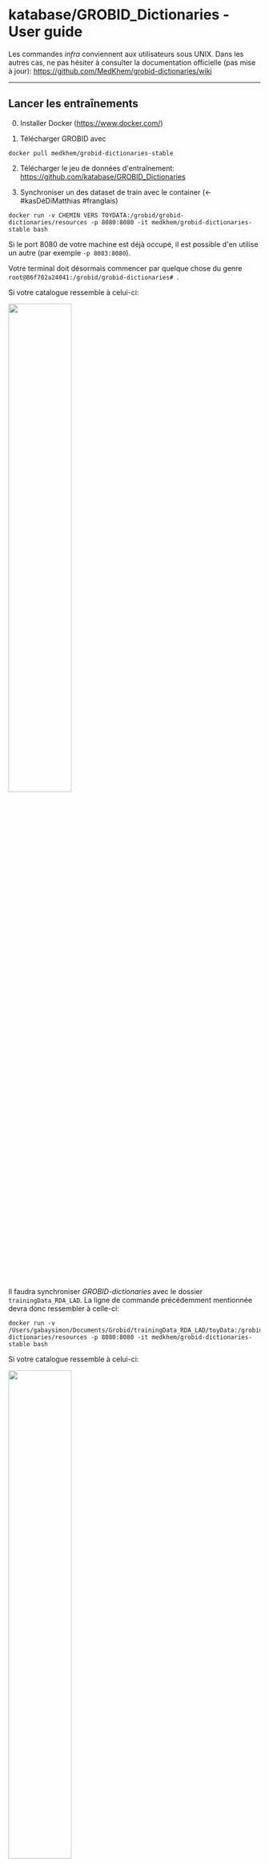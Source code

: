 # katabase/GROBID_Dictionaries - User guide


Les commandes _infra_ conviennent aux utilisateurs sous UNIX. Dans les autres cas, ne pas hésiter à consulter la documentation officielle (pas mise à jour): https://github.com/MedKhem/grobid-dictionaries/wiki

---

## Lancer les entraînements

0. Installer Docker (https://www.docker.com/)

1. Télécharger GROBID avec

```console
docker pull medkhem/grobid-dictionaries-stable
```

2. Télécharger le jeu de données d'entraînement: https://github.com/katabase/GROBID_Dictionaries

3. Synchroniser un des dataset de train avec le container (<-#kasDéDiMatthias #franglais)

```console
docker run -v CHEMIN VERS TOYDATA:/grobid/grobid-dictionaries/resources -p 8080:8080 -it medkhem/grobid-dictionaries-stable bash
```

Si le port 8080 de votre machine est déjà occupé, il est possible d'en utilise un autre (par exemple `-p 8083:8080`).

Votre terminal doit désormais commencer par quelque chose du genre `root@86f702a24041:/grobid/grobid-dictionaries# `.

Si votre catalogue ressemble à celui-ci:

<img src="https://github.com/katabase/GROBID_Dictionaries/blob/master/_images/RDA_LAD.png" width="50%">

Il faudra synchroniser _GROBID-dictionaries_ avec le dossier `trainingData_RDA_LAD`. La ligne de commande précédemment mentionnée devra donc ressembler à celle-ci:

```console
docker run -v /Users/gabaysimon/Documents/Grobid/trainingData_RDA_LAD/toyData:/grobid/grobid-dictionaries/resources -p 8080:8080 -it medkhem/grobid-dictionaries-stable bash
```

Si votre catalogue ressemble à celui-ci:

<img src="https://github.com/katabase/GROBID_Dictionaries/blob/master/_images/AUCTION.png" width="50%">

Il faudra synchroniser _GROBID-dictionaries_ avec le dossier `trainingData_AUCTION`. La ligne de commande précédemment mentionnée devra donc ressembler à celle-ci:

```console
docker run -v /Users/gabaysimon/Documents/Grobid/trainingData_AUCTION/toyData:/grobid/grobid-dictionaries/resources -p 8080:8080 -it medkhem/grobid-dictionaries-stable bash
```

4. Lancer les entraînements, l'un après l'autre

_Dictionary Segmentation_ (pour les pages)
```console
mvn generate-resources -P train_dictionary_segmentation -e
```

_Dictionary Body Segmentation_ (pour les entrées)
```console
mvn generate-resources -P train_dictionary_body_segmentation -e
```

_Lexical Entry_ (pour les sous-entrées)
```console
mvn generate-resources -P train_lexicalEntries -e
```

_Form_ (pour la première sous-entrée)

```console
mvn generate-resources -P train_form -e
```

_Sense_ (pour la seconde sous-entrée)

```console
mvn generate-resources -P train_sense -e
```

Tous les modèles sont désormais entraînés. Il faut désormais les utiliser.

---

## Web service

1. Lancer le serveur en local:

```console
mvn -Dmaven.test.skip=true jetty:run-war
```

2. Accéder au serveur: http://localhost:8080/

3. Sélectionner `Parse ful dictionary`

4. Charger le pdf

5. Cliquer sur `Submit Query`

6. Quitter l'API: Crtl+c

<img src="https://github.com/katabase/GROBID_Dictionaries/blob/master/_images/selection.png" width="50%">

---

## Transformations

Il est recommandé d'utiliser Oxygen en lançant le projet [`GROBID.xpr`](https://github.com/katabase/GROBID_Dictionaries/blob/master/GROBID.xpr), qui contient tous les scenarios pré-paramétrés.

1. Transformer le document avec [`_transformations/step_1.xsl`](https://github.com/katabase/GROBID_Dictionaries/blob/master/_transformations/step_1.xsl) (Scenario `step_1`).

2. Faire le lien avec le schema [`_schemas/schema_grobid_output.rng`](https://github.com/katabase/GROBID_Dictionaries/blob/master/_schemas/schema_grobid_output.rng). Vous pouvez recopier (en adaptant le chemin) les lignes suivantes (à placer entre les lignes 1 et 2)

```xml
<?xml-model href="../../_schemas/schema_grobid_output.rng" type="application/xml" schematypens="http://relaxng.org/ns/structure/1.0"?>
<?xml-model href="../../_schemas/schema_grobid_output.rng" type="application/xml" schematypens="http://purl.oclc.org/dsdl/schematron"?>
```

**Attention**: le contenu de `titleStmt/title` va servir à fabriquer les xml:id des `<item>`. Il doit donc correspondre au code du document.

3. Une fois le fichier XML corrigé, appliquer la feuille de style [`_transformations/step_2.xsl`](https://github.com/katabase/GROBID_Dictionaries/blob/master/_transformations/step_2.xsl) (scénario `step_2`).

4. Modifier les liens des schémas et, désormais, utiliser [`_schemas/odd_editiones.rng`](https://github.com/katabase/GROBID_Dictionaries/blob/master/_schemas/odd_editiones.rng)


---
# Créer des données d'entraînement

## CPDF

Pour créer les données d'entraînement, il nous faut des pdf. Choisissons 8 pages pour le _train_ et 2 pages pour le _test_ pour faire deux pdf distincts.

1. Découper le pdf en images

```
./cpdf -split PATH-TO.pdf -o PATH-TO-OUTPUT/%%%.pdf
```

par exemple:

```
./cpdf -split /Users/gabaysimon/Documents/Grobid/cpdf/cpdf-binaries-master/OSX-Intel/1879_02_15_ETI.pdf -o /Users/gabaysimon/Documents/Grobid/cpdf/cpdf-binaries-master/OSX-Intel/cata%%.pdf
```

2. Recomposer un pdf avec quelques images

```
./cpdf -merge -i image1.pdf image2.pdf image3.pdf -o result.pdf

```

par exemple:

```
./cpdf -merge /Users/gabaysimon/Documents/Grobid/cpdf/cpdf-binaries-master/OSX-Intel/cata09.pdf /Users/gabaysimon/Documents/Grobid/cpdf/cpdf-binaries-master/OSX-Intel/cata10.pdf -o train.pdf
```

## Entraîner le premier niveau (`dictionary-segmentation`)

0. Synchroniser son dossier avec le container docker

1. Placer les PDF dans `dictionary-segmentation/corpus/pdf`. Cette localisation n'est pas imposée par GROBID: il suffira d'ajuster le chemin plus tard dans les commandes (cf §2 juste _infra_).

2. Créer les données d'entraînement

```
java -jar /grobid/grobid-dictionaries/target/grobid-dictionaries-0.5.4-SNAPSHOT.one-jar.jar -dIn resources/dataset/dictionary-segmentation/corpus/pdf/  -dOut resources -exe createTrainingDictionarySegmentation
```

3. Les fichiers sont générés dans `toyData`.  Il faut désormais annoter les documents en TEI en mode auteur avec les balises `<headnote>` et `<body>`.

4. Les replacer dans le(s) fichier(s) de train dans `dictionary-segmentation/corpus/tei` pour le `.xml` et `dictionary-segmentation/corpus/raw` pour `.rawtext` et `.training.dictionarySegmentation`.  Faire de même pour le(s) fichier(s) de test dans `dictionary-segmentation/evaluation`

5. Lancer l'entraînement du niveau:

```
mvn generate-resources -P train_dictionary_segmentation -e
```

## Entraîner un deuxième niveau (`dictionary-body-segmentation`)


1. Créer les données d'entraînement

```
java -jar /grobid/grobid-dictionaries/target/grobid-dictionaries-0.5.4-SNAPSHOT.one-jar.jar -dIn resources/dataset/dictionary-segmentation/corpus/pdf/  -dOut resources -exe createTrainingDictionaryBodySegmentation
```

2. Les fichiers sont générés dans `toyData`.  Il faut désormais annoter les documents en TEI en mode auteur avec la balise `<entry>`

3. Les replacer dans le(s) fichier(s) de train dans `dictionary-body-segmentation/corpus/tei` pour le `.xml` et `dictionary-segmentation/corpus/raw` pour `.rawtext` et `.training.dictionarySegmentation`.  Faire de même pour le(s) fichier(s) de test dans `dictionary-body-segmentation/evaluation`

4. Lancer l'entraînement du niveau:

```
mvn generate-resources -P train_dictionary_body_segmentation -e
```

## Entraîner un troisième niveau (`lexical-entry`)


1. Créer les données d'entraînement

```
java -jar /grobid/grobid-dictionaries/target/grobid-dictionaries-0.5.4-SNAPSHOT.one-jar.jar -dIn resources/dataset/dictionary-segmentation/corpus/pdf/  -dOut resources -exe createTrainingLexicalEntry
```

2. Les fichiers sont générés dans `toyData`.  Il faut désormais annoter les documents en TEI en mode auteur avec les balises `<lemma>` et `<sense>`

3. Les replacer dans le(s) fichier(s) de train dans `lexical-entry/corpus/tei` pour le `.xml` et `lexical-entry/corpus/raw` pour `.rawtext` et `.training.dictionarySegmentation`.  Faire de même pour le(s) fichier(s) de test dans `lexical-entry/evaluation`

4. Lancer l'entraînement du niveau:

```
mvn generate-resources -P train_lexicalEntries -e
```

## Entraîner un quatrième niveau (`form`)


1. Créer les données d'entraînement

```
java -jar /grobid/grobid-dictionaries/target/grobid-dictionaries-0.5.4-SNAPSHOT.one-jar.jar -dIn resources/dataset/dictionary-segmentation/corpus/pdf/ -dOut resources -exe createTrainingForm
```

2. Les fichiers sont générés dans `toyData`.  Il faut désormais annoter les documents en TEI en mode auteur avec les balises `<name>` et `<desc>`

3. Les replacer dans le(s) fichier(s) de train dans `form/corpus/tei` pour le `.xml` et `form/corpus/raw` pour `.rawtext` et `.training.dictionarySegmentation`.  Faire de même pour le(s) fichier(s) de test dans `form/evaluation`

4. Lancer l'entraînement du niveau:

```
mvn generate-resources -P train_form -e
```

## Entraîner un cinquième niveau (`sense`)


1. Créer les données d'entraînement

```
java -jar /grobid/grobid-dictionaries/target/grobid-dictionaries-0.5.4-SNAPSHOT.one-jar.jar -dIn resources/dataset/dictionary-segmentation/corpus/pdf/ -dOut resources -exe createTrainingSense
```

2. Les fichiers sont générés dans `toyData`.  Il faut désormais annoter les documents en TEI en mode auteur avec les balises `<subSense>` et `<note>`

3. Les replacer dans le(s) fichier(s) de train dans `sense/corpus/tei` pour le `.xml` et `sense/corpus/raw` pour `.rawtext` et `.training.dictionarySegmentation`.  Faire de même pour le(s) fichier(s) de test dans `sense/evaluation`

4. Lancer l'entraînement du niveau:

```
mvn generate-resources -P train_sense -e
```





